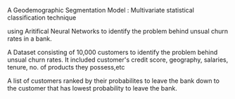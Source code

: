 A Geodemographic Segmentation Model :
Multivariate statistical classification technique

using Aritifical Neural Networks to identify the problem behind unsual churn rates in a bank.

A Dataset consisting of 10,000 customers to identify the problem behind unsual churn rates.
It included customer's credit score, geography, salaries, tenure, no. of products they possess,etc

A list of customers ranked by their probabilites to leave the bank down to the customer that has lowest probability to leave the bank.



